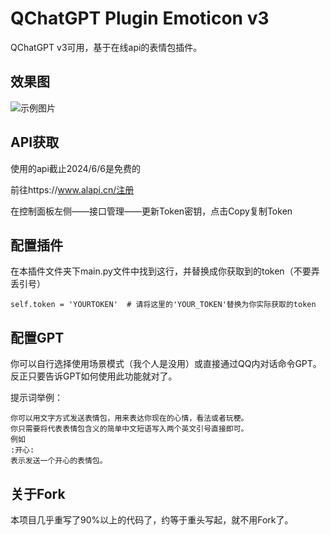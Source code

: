 # QChatGPT Plugin Emoticon v3
QChatGPT v3可用，基于在线api的表情包插件。

## 效果图
![示例图片](https://github.com/Pevernow/QChatGPT_Plugin_Emoticon_v3/assets/29888010/0b950881-3638-4bd6-8c28-52c91784eca1)


## API获取

使用的api截止2024/6/6是免费的

前往https://www.alapi.cn/注册

在控制面板左侧——接口管理——更新Token密钥，点击Copy复制Token

## 配置插件

在本插件文件夹下main.py文件中找到这行，并替换成你获取到的token（不要弄丢引号）

```
self.token = 'YOURTOKEN'  # 请将这里的'YOUR_TOKEN'替换为你实际获取的token
```

## 配置GPT

你可以自行选择使用场景模式（我个人是没用）或直接通过QQ内对话命令GPT。
反正只要告诉GPT如何使用此功能就对了。

提示词举例：

```
你可以用文字方式发送表情包，用来表达你现在的心情，看法或者玩梗。
你只需要将代表表情包含义的简单中文短语写入两个英文引号直接即可。
例如
:开心:
表示发送一个开心的表情包。
```

## 关于Fork

本项目几乎重写了90%以上的代码了，约等于重头写起，就不用Fork了。

